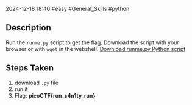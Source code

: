 2024-12-18
18:46
#easy #General_Skills #python

## Description
Run the `runme.py` script to get the flag. Download the script with your browser or with `wget` in the webshell.
[Download runme.py Python script](https://artifacts.picoctf.net/c/34/runme.py)

## Steps Taken
1. download `.py` file
2. run it
3. Flag: **picoCTF{run_s4n1ty_run}**
